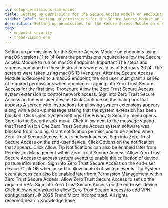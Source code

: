 ```yaml
---
id: setup-permissions-sam-macos
title: Setting up permissions for the Secure Access Module on endpoints using macOS versions 11 to 14
sidebar_label: Setting up permissions for the Secure Access Module on endpoints using macOS versions 11 to 14
description: Setting up permissions for the Secure Access Module on endpoints using macOS versions 11 to 14
tags:
  - endpoint-security
  - trend-vision-one
---
```


 Setting up permissions for the Secure Access Module on endpoints using macOS versions 11 to 14 Grant the permissions required to allow the Secure Access Module to run on macOS endpoints. Important The steps and screens contained in these instructions were valid as of February 2024. The screens were taken using macOS 13 (Ventura). After the Secure Access Module is deployed to a macOS endpoint, the end user must grant a series of required permissions when opening or signing into Zero Trust Secure Access for the first time. Procedure Allow the Zero Trust Secure Access system extension to control network access. Sign into Zero Trust Secure Access on the end-user device. Click Continue on the dialog box that appears.A screen with instructions for allowing system extensions appears along with a pop-up message stating that the system extension has been blocked. Click Open System Settings.The Privacy & Security menu opens. Scroll to the Security sub-menu. Click Allow next to the message stating that Trend Vision One Zero Trust Secure Access system software was blocked from loading. Grant notification permissions to be alerted when Zero Trust Secure Access blocks network access. Sign into Zero Trust Secure Access on the end-user device. Click Options on the notification that appears. Click Allow. Tip Notifications can also be enabled later from Permission Management within Zero Trust Secure Access. Allow Zero Trust Secure Access to access system events to enable the collection of device posture information. Sign into Zero Trust Secure Access on the end-user device. Click OK when asked to allow control of system events. Tip System event access can also be enabled later from Permission Management within Zero Trust Secure Access. Allow Zero Trust Secure Access to set up the required VPN. Sign into Zero Trust Secure Access on the end-user device. Click Allow when asked to allow Zero Trust Secure Access to add VPN configurations. © 2025 Trend Micro Incorporated. All rights reserved.Search Knowledge Base